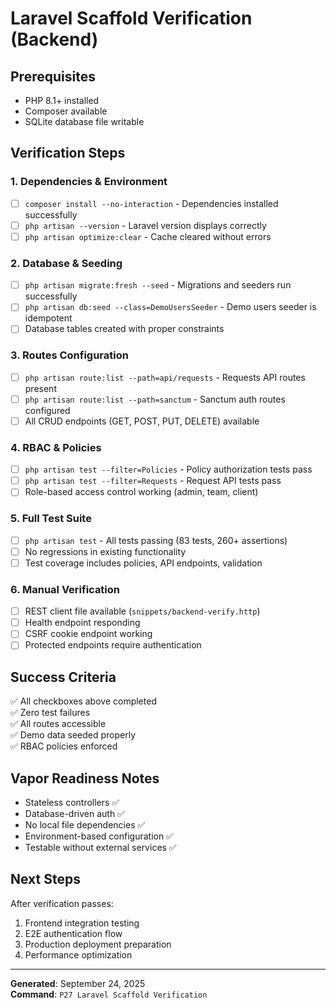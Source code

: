 # Laravel Scaffold Verification (Backend)

## Prerequisites
- PHP 8.1+ installed
- Composer available
- SQLite database file writable

## Verification Steps

### 1. Dependencies & Environment
- [ ] `composer install --no-interaction` - Dependencies installed successfully
- [ ] `php artisan --version` - Laravel version displays correctly  
- [ ] `php artisan optimize:clear` - Cache cleared without errors

### 2. Database & Seeding
- [ ] `php artisan migrate:fresh --seed` - Migrations and seeders run successfully
- [ ] `php artisan db:seed --class=DemoUsersSeeder` - Demo users seeder is idempotent
- [ ] Database tables created with proper constraints

### 3. Routes Configuration  
- [ ] `php artisan route:list --path=api/requests` - Requests API routes present
- [ ] `php artisan route:list --path=sanctum` - Sanctum auth routes configured
- [ ] All CRUD endpoints (GET, POST, PUT, DELETE) available

### 4. RBAC & Policies
- [ ] `php artisan test --filter=Policies` - Policy authorization tests pass
- [ ] `php artisan test --filter=Requests` - Request API tests pass
- [ ] Role-based access control working (admin, team, client)

### 5. Full Test Suite
- [ ] `php artisan test` - All tests passing (83 tests, 260+ assertions)
- [ ] No regressions in existing functionality
- [ ] Test coverage includes policies, API endpoints, validation

### 6. Manual Verification
- [ ] REST client file available (`snippets/backend-verify.http`)
- [ ] Health endpoint responding
- [ ] CSRF cookie endpoint working
- [ ] Protected endpoints require authentication

## Success Criteria
✅ All checkboxes above completed  
✅ Zero test failures  
✅ All routes accessible  
✅ Demo data seeded properly  
✅ RBAC policies enforced  

## Vapor Readiness Notes
- Stateless controllers ✅
- Database-driven auth ✅  
- No local file dependencies ✅
- Environment-based configuration ✅
- Testable without external services ✅

## Next Steps
After verification passes:
1. Frontend integration testing
2. E2E authentication flow
3. Production deployment preparation
4. Performance optimization

---
**Generated**: September 24, 2025  
**Command**: `P27 Laravel Scaffold Verification`